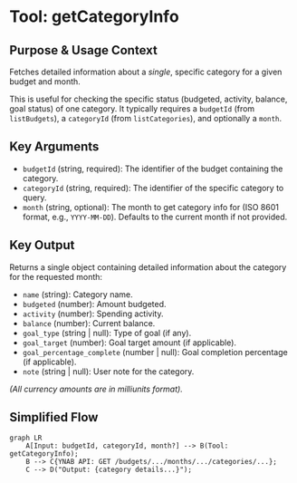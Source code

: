 # Tool: getCategoryInfo

## Purpose & Usage Context

Fetches detailed information about a *single*, specific category for a given budget and month.

This is useful for checking the specific status (budgeted, activity, balance, goal status) of one category. It typically requires a `budgetId` (from `listBudgets`), a `categoryId` (from `listCategories`), and optionally a `month`.

## Key Arguments

*   `budgetId` (string, required): The identifier of the budget containing the category.
*   `categoryId` (string, required): The identifier of the specific category to query.
*   `month` (string, optional): The month to get category info for (ISO 8601 format, e.g., `YYYY-MM-DD`). Defaults to the current month if not provided.

## Key Output

Returns a single object containing detailed information about the category for the requested month:

*   `name` (string): Category name.
*   `budgeted` (number): Amount budgeted.
*   `activity` (number): Spending activity.
*   `balance` (number): Current balance.
*   `goal_type` (string | null): Type of goal (if any).
*   `goal_target` (number): Goal target amount (if applicable).
*   `goal_percentage_complete` (number | null): Goal completion percentage (if applicable).
*   `note` (string | null): User note for the category.

*(All currency amounts are in milliunits format).*

## Simplified Flow

```mermaid
graph LR
    A[Input: budgetId, categoryId, month?] --> B(Tool: getCategoryInfo);
    B --> C{YNAB API: GET /budgets/.../months/.../categories/...};
    C --> D("Output: {category details...}");
``` 